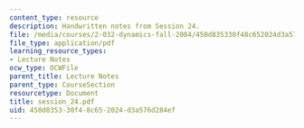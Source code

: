 ```yaml
---
content_type: resource
description: Handwritten notes from Session 24.
file: /media/courses/2-032-dynamics-fall-2004/450d835330f48c652024d3a576d284ef_session_24.pdf
file_type: application/pdf
learning_resource_types:
- Lecture Notes
ocw_type: OCWFile
parent_title: Lecture Notes
parent_type: CourseSection
resourcetype: Document
title: session_24.pdf
uid: 450d8353-30f4-8c65-2024-d3a576d284ef
---
```

